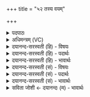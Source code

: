 +++
title = "५२ तस्य वयम्"

+++
<details><summary>पदपाठः</summary>

तस्य॑। व॒यम्। सु॒म॒ताविति॑ सुऽम॒तौ। य॒ज्ञिय॑स्य। अपि॑। भ॒द्रे। सौ॒म॒न॒से। स्या॒म॒। सः। सु॒त्रामेति॑ सु॒ऽत्रामा॑। स्ववा॒निति॒ स्वऽवा॑न्। इन्द्रः॑। अ॒स्मेऽइत्य॒स्मे। आ॒रात्। चि॒त्। द्वेषः॑। स॒नु॒तः। यु॒यो॒तु॒। ५२।
</details>

<details><summary>अधिमन्त्रम् (VC)</summary>

- इन्द्रो देवता
- गर्ग ऋषिः
- भुरिक्पङ्क्तिः
- पञ्चमः
</details>

<details><summary>दयानन्द-सरस्वती (हि) - विषयः</summary>

फिर उसी विषय को अगले मन्त्र में कहा है ॥
</details>

<details><summary>दयानन्द-सरस्वती (हि) - पदार्थः</summary>

पदार्थान्वयभाषाः -  जो (सुत्रामा) अच्छे प्रकार से रक्षा करने और (स्ववान्) प्रशंसित अपना कुल रखनेहारा (इन्द्रः) पिता के समान वर्त्तमान सभा का अध्यक्ष (अस्मे) हमारे (द्वेषः) शत्रुओं को (आरात्) दूर और समीप से (चित्) भी (सनुतः) सब काल में (युयोतु) दूर करे, (तस्य) उस पूर्वोक्त (यज्ञियस्य) यज्ञ के अनुष्ठान करने योग्य राजा की (सुमतौ) सुन्दर मति में और (भद्रे) कल्याण करनेहारे (सौमनसे) सुन्दर मन में उत्पन्न हुए व्यवहार में (अपि) भी हम लोग राजा के अनुकूल बरतने हारे (स्याम) होवें और (सः) वह हमारा राजा और (वयम्) हम उसकी प्रजा अर्थात् उस के राज्य में रहनेवाले हों ॥५२ ॥
</details>

<details><summary>दयानन्द-सरस्वती (हि) - भावार्थः</summary>

भावार्थभाषाः -  मनुष्यों को उसकी सम्मति में स्थिर रहना उचित है, जो पक्षपातरहित और न्याय से प्रजापालन में तत्पर हो ॥५२ ॥
</details>

<details><summary>दयानन्द-सरस्वती (सं) - विषयः</summary>

पुनस्तमेव विषयमाह ॥
</details>

<details><summary>दयानन्द-सरस्वती (सं) - पदार्थः</summary>

पदार्थान्वयभाषाः -  यस्सुत्रामा स्ववानिन्द्रः सभेशोऽस्मे द्वेष आराच्चित्सनुतर्युयोतु तस्य यज्ञियस्य सुमतौ भद्रे सौमनसेऽप्युकूलाः स्याम, सोऽस्माकं राजा वयं तस्य प्रजाश्च ॥५२ ॥
</details>

<details><summary>दयानन्द-सरस्वती (सं) - भावार्थः</summary>

भावार्थभाषाः -  मनुष्यैस्तस्यैव सम्मतौ स्थातव्यं यः पक्षपातहीनो धार्मिकः न्यायेन प्रजापालनतत्परः स्यात् ॥५२ ॥
</details>

<details><summary>सविता जोशी ← दयानन्दः (म) - भावार्थः</summary>

भावार्थभाषाः -  माणसांनी त्या राजाला मान्यता द्यावी जो पक्षपातरहित असतो व न्यायाने प्रजापालन करण्यात तत्पर असतो.
</details>